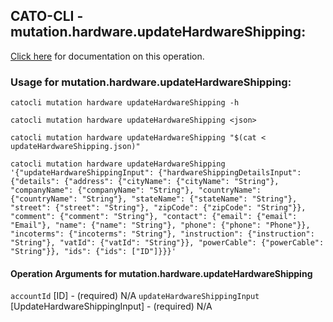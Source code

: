 
## CATO-CLI - mutation.hardware.updateHardwareShipping:
[Click here](https://api.catonetworks.com/documentation/#mutation-updateHardwareShipping) for documentation on this operation.

### Usage for mutation.hardware.updateHardwareShipping:

`catocli mutation hardware updateHardwareShipping -h`

`catocli mutation hardware updateHardwareShipping <json>`

`catocli mutation hardware updateHardwareShipping "$(cat < updateHardwareShipping.json)"`

`catocli mutation hardware updateHardwareShipping '{"updateHardwareShippingInput": {"hardwareShippingDetailsInput": {"details": {"address": {"cityName": {"cityName": "String"}, "companyName": {"companyName": "String"}, "countryName": {"countryName": "String"}, "stateName": {"stateName": "String"}, "street": {"street": "String"}, "zipCode": {"zipCode": "String"}}, "comment": {"comment": "String"}, "contact": {"email": {"email": "Email"}, "name": {"name": "String"}, "phone": {"phone": "Phone"}}, "incoterms": {"incoterms": "String"}, "instruction": {"instruction": "String"}, "vatId": {"vatId": "String"}}, "powerCable": {"powerCable": "String"}}, "ids": {"ids": ["ID"]}}}'`

#### Operation Arguments for mutation.hardware.updateHardwareShipping ####
`accountId` [ID] - (required) N/A 
`updateHardwareShippingInput` [UpdateHardwareShippingInput] - (required) N/A 
